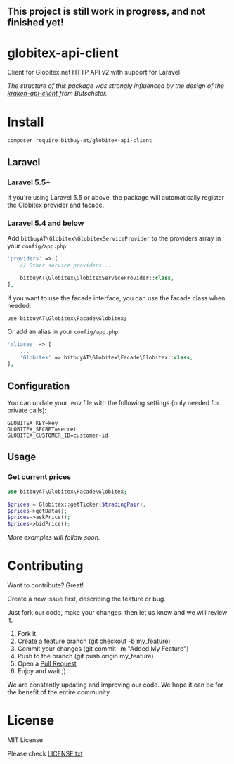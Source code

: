 ## This project is still work in progress, and not finished yet!
# globitex-api-client
Client for Globitex.net HTTP API v2 with support for Laravel

*The structure of this package was strongly influenced by the design of the [kraken-api-client](https://github.com/butschster/kraken-api-client) from Butschster.*

# Install
```composer require bitbuy-at/globitex-api-client```

## Laravel
### Laravel 5.5+
If you're using Laravel 5.5 or above, the package will automatically register the Globitex provider and facade.

### Laravel 5.4 and below
Add `bitbuyAT\Globitex\GlobitexServiceProvider` to the providers array in your `config/app.php`:

```php
'providers' => [
    // Other service providers...

    bitbuyAT\Globitex\GlobitexServiceProvider::class,
],
```
If you want to use the facade interface, you can use the facade class when needed:
```
use bitbuyAT\Globitex\Facade\Globitex;
```
Or add an alias in your `config/app.php`:
```php
'aliases' => [
    ...
    'Globitex' => bitbuyAT\Globitex\Facade\Globitex::class,
],
```
## Configuration
You can update your .env file with the following settings (only needed for private calls):
```
GLOBITEX_KEY=key
GLOBITEX_SECRET=secret
GLOBITEX_CUSTOMER_ID=customer-id
```
## Usage

### Get current prices
```php
use bitbuyAT\Globitex\Facade\Globitex;

$prices = Globitex::getTicker($tradingPair);
$prices->getData();
$prices->askPrice();
$prices->bidPrice();
```

*More examples will follow soon.*

# Contributing
Want to contribute? Great!

Create a new issue first, describing the feature or bug.

Just fork our code, make your changes, then let us know and we will review it.

1. Fork it.
2. Create a feature branch (git checkout -b my_feature)
3. Commit your changes (git commit -m "Added My Feature")
4. Push to the branch (git push origin my_feature)
5. Open a [Pull Request](https://github.com/bitbuyAT/globitex-api-client/compare)
6. Enjoy and wait ;)

We are constantly updating and improving our code. We hope it can be for the benefit of the entire community.

# License
MIT License

Please check [LICENSE.txt](https://github.com/bitbuyAT/globitex-api-client/blob/master/LICENSE.txt)


